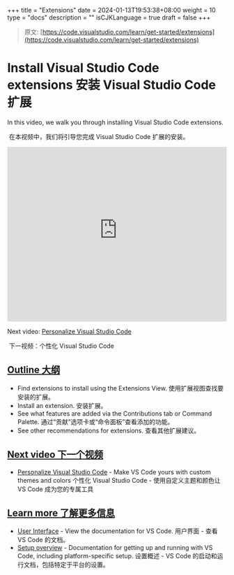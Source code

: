 +++
title = "Extensions"
date = 2024-01-13T19:53:38+08:00
weight = 10
type = "docs"
description = ""
isCJKLanguage = true
draft = false
+++

> 原文: [https://code.visualstudio.com/learn/get-started/extensions](https://code.visualstudio.com/learn/get-started/extensions)

# Install Visual Studio Code extensions 安装 Visual Studio Code 扩展



In this video, we walk you through installing Visual Studio Code extensions.

​​​	在本视频中，我们将引导您完成 Visual Studio Code 扩展的安装。

<iframe src="https://www.youtube-nocookie.com/embed/SKcZ3cwX8lA" frameborder="0" allow="accelerometer; autoplay; encrypted-media; gyroscope; picture-in-picture" allowfullscreen="" title="Unlock the power of VS Code's extensions" style="box-sizing: border-box; font-family: &quot;Segoe UI&quot;, &quot;Helvetica Neue&quot;, Helvetica, Arial, sans-serif; width: 616.662px; max-width: 100%; height: 400px; color: rgb(36, 36, 36); font-size: 16px; font-style: normal; font-variant-ligatures: normal; font-variant-caps: normal; font-weight: 400; letter-spacing: normal; orphans: 2; text-align: start; text-indent: 0px; text-transform: none; widows: 2; word-spacing: 0px; -webkit-text-stroke-width: 0px; white-space: normal; background-color: rgb(255, 255, 255); text-decoration-thickness: initial; text-decoration-style: initial; text-decoration-color: initial;"></iframe>



Next video: [Personalize Visual Studio Code](https://code.visualstudio.com/learn/get-started/personalize)

​​​	下一视频：个性化 Visual Studio Code

## [Outline 大纲](https://code.visualstudio.com/learn/get-started/extensions#_outline)

- Find extensions to install using the Extensions View.
  使用扩展视图查找要安装的扩展。
- Install an extension.
  安装扩展。
- See what features are added via the Contributions tab or Command Palette.
  通过“贡献”选项卡或“命令面板”查看添加的功能。
- See other recommendations for extensions.
  查看其他扩展建议。

## [Next video 下一个视频](https://code.visualstudio.com/learn/get-started/extensions#_next-video)

- [Personalize Visual Studio Code](https://code.visualstudio.com/learn/get-started/personalize) - Make VS Code yours with custom themes and colors
  个性化 Visual Studio Code - 使用自定义主题和颜色让 VS Code 成为您的专属工具

## [Learn more 了解更多信息](https://code.visualstudio.com/learn/get-started/extensions#_learn-more)

- [User Interface](https://code.visualstudio.com/docs/getstarted/userinterface) - View the documentation for VS Code.
  用户界面 - 查看 VS Code 的文档。
- [Setup overview](https://code.visualstudio.com/docs/setup/setup-overview) - Documentation for getting up and running with VS Code, including platform-specific setup.
  设置概述 - VS Code 的启动和运行文档，包括特定于平台的设置。
